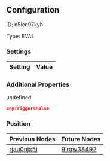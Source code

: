 # <nil>
## Configuration
ID:  n5icn97kyh

Type: EVAL 


### Settings
| Setting | Value  |
| :------------------------ | ---------------------------------------- |
 




### Additional Properties
undefined
 ```json 
anyTriggersFalse
```




### Position
| Previous Nodes | Future Nodes |
| :------------- | ------------ |
| [rjau0njx5i](./rjau0njx5i.md) | [9lrqw38492](./9lrqw38492.md) |